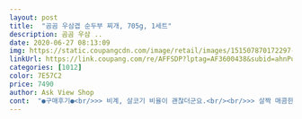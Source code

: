 ```yaml
---
layout: post 
title:  "곰곰 우삼겹 순두부 찌개, 705g, 1세트" 
description: 곰곰 우삼 ..
date: 2020-06-27 08:13:09 
img: https://static.coupangcdn.com/image/retail/images/151507870172297-83024440-74c0-4955-ac49-5ddd4bf22924.jpg 
linkUrl: https://link.coupang.com/re/AFFSDP?lptag=AF3600438&subid=ahnPublicAsk&pageKey=1637283332&itemId=2792368476&vendorItemId=70782064297&traceid=V0-113-86548287590c93cc 
categories: [1012] 
color: 7E57C2 
price: 7490 
author: Ask View Shop 
cont:  "●구매후기●<br/>>> 비계, 살코기 비율이 괜찮더군요.<br/><br/>>> 살짝 매콤한 친숙한 순두부찌개 맛입니다.<br/><br/>>> 성인 혼자 먹을 때는 2  2.<br/>5끼 정도 먹을 양이 만들어지더라고요.<br/><br/>>> 순두부와 채소에서 수분이 나오기 때문에 굳이 더 물을 넣을 필요는 없어 보이더라고요.<br/><br/>>> 식성 좋은 3인이 한 끼 배부르게 먹었습니다.<br/><br/>>> 약간의 비릿한 피 + 생고기 냄새만 납니다.<br/> 누린내는 거의 안 났어요.<br/><br/>>> 채소, 고기 양이 부족한 느낌은 아닙니다.<br/><br/>+ 맛 추가<br/><br/> - 가장 큰 걱정이 물 조절이었는데, 저는 일반 머그 컵 2.<br/>5컵 분량을 넣었습니다.<br/><br/><br/> - 순두부는 덩어리로 넣어도 되지만, 저는 자잘자잘 하게 으깨진 것을 좋아해서 짜 넣었습니다.<br/><br/><br/> - 순두부는 흔히 마트에 파는 그 순두부입니다.<br/> 유통기한 넉넉했어요.<br/><br/><br/> - 순두부와 채소는 식감이 잘 살아서 좋았어요.<br/><br/><br/> - 어머니가 만들어주신 맛은 아니지만, 맛있는 시판용 우삼겹 순두부찌개 맛입니다.<br/><br/><br/> - 우삼겹은 밀키트 구성품으로 있는 것치고 상태가 좋은 편입니다.<br/><br/><br/> - 조리 방법은 패키지 겉 종이에 간략하게 적혀있어요.<br/> 시키는 대로 만들면 성공입니다.<br/><br/><br/> - 찌개 소스는 1팩 다 넣었습니다.<br/> 자극적일 것 같지만 시키는 데로 다 넣었어요.<br/><br/><br/> - 찌개 소스는 향과 색이 자극적이라 ‘아! 이건 맛없을 수가 없다.<br/>’ 싶더군요.<br/><br/><br/> - 채소 믹스에는 ‘애호박 + 팽이버섯 + 고추 + 파’가 있고, 물기가 많았지만 신선했습니다.<br/><br/><br/> - 추가 재료 없이 1팩 구성으로만 끓여도 양이 푸짐합니다.<br/><br/><br/> - 특히 우삼겹은 목 넘김이 좋더군요.<br/> 누린내 없고, 부드럽게 찌개 국물과 술술 넘어갑니다.<br/><br/><br/> - 패키지에 적힌 조리 방법 그대로 물, 소스, 재료 넣고 센불에 끓이다가 마지막에 순두부만 넣었습니다.<br/><br/><br/> - 패키지에 찌개 소스 + 순두부 + 채소 + 우삼겹만 깔끔히 들어있습니다.<br/><br/>1.<br/> 패키지 구성 및 내용물 양<br/>2.<br/> 요리 전 상태<br/>3.<br/> 재료 추가 없이 밀키트 구성으로만 요리 시<br/>4.<br/> 가장 중요한, 맛과 식감<br/>gomgom 우삼겹 순두부찌개 밀키트를 발견했습니다.<br/><br/>각종 야채와 우삼겹이 따로 소포장 되어 있습니다!<br/>거기다가 요리 못하는 제가 집에서 이렇게나 파는것 같이 완벽한 순두부를 만들수 있다니!!!!!!!!!!<br/>고기 야채 할것 없이 모두 너무너무 신선해서 깜짝 놀랐어요.<br/><br/>그리고 같이 들어 있는 순두부가 완전 탱글탱글하니 입안에 들어가니 너무 맛이 있었답니다.<br/><br/>다른 gomgom 밀키트도 해먹어 볼 예정입니다.<br/><br/>매번 15,000원씩 배달 주문하는 것도 무리라는 생각이 들던 차.<br/><br/>매콤하고 맛있네요 !!!! 사진 첨부 합니다<br/>순두부는 한 통이 다 들어가 있어요! 먹어보고 맛도 후기 추가 첨부 할께요!<br/>와 저는 맛있게 먹었어요.<br/> 생애 첫 제 손으로 만든 찌개를 먹고 감격.<br/><br/>요리를 못 해도 이 제품 하나만 있으면 순두부 찌개 뚝딱 완성 되겠네요 :)<br/>우삼겹이 듬뿍 들어가 고소한 맛이 일품인 곰곰 우삼겹 순두부 찌개.<br/><br/>위생적으로 포장이 다 되어 있어서 집에서 간편하게 먹기도 좋겠고,<br/>저는 밀키트를 처음 만들어 봤는데요.<br/><br/>정말 너무 좋은 구성에 너무 좋은 식재료가 정말 감동입니다.<br/><br/>집에서는 물론 캠핑이나 펜션 갈때 이거 하나 사가면 정말 좋을꺼 같아요!!!!!<br/>칼칼한 순두부 찌개가 밥반찬은 물론 완전 소주 3병각!!!<br/>키트를 열어보면, 맨 밑에 순두부찌개 소스가 있고,<br/>특히, 여름에 야외 놀러가서 캠핑장에서 단체로 끓여먹기에 너무 간편한 것 같아요!<br/>한식은 정말 좋아하는데 요리는 못 하거든요.<br/><br/>" 
---
```

